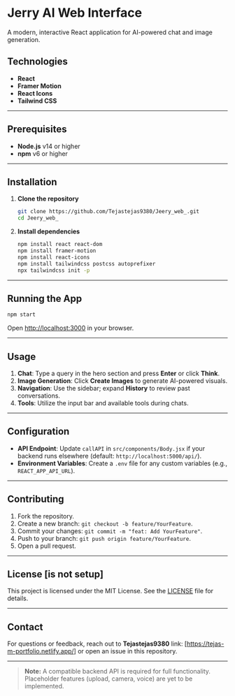 # Jerry AI Web Interface

A modern, interactive React application for AI-powered chat and image generation.

## Technologies

* **React**
* **Framer Motion**
* **React Icons**
* **Tailwind CSS**

---

## Prerequisites

* **Node.js** v14 or higher
* **npm** v6 or higher

---

## Installation

1. **Clone the repository**

   ```bash
   git clone https://github.com/Tejastejas9380/Jeery_web_.git
   cd Jeery_web_
   ```
2. **Install dependencies**

   ```bash
   npm install react react-dom
   npm install framer-motion
   npm install react-icons
   npm install tailwindcss postcss autoprefixer
   npx tailwindcss init -p
   ```

---

## Running the App

```bash
npm start
```

Open [http://localhost:3000](http://localhost:3000) in your browser.

---

## Usage

1. **Chat**: Type a query in the hero section and press **Enter** or click **Think**.
2. **Image Generation**: Click **Create Images** to generate AI-powered visuals.
3. **Navigation**: Use the sidebar; expand **History** to review past conversations.
4. **Tools**: Utilize the input bar and available tools during chats.

---

## Configuration

* **API Endpoint**: Update `callAPI` in `src/components/Body.jsx` if your backend runs elsewhere (default: `http://localhost:5000/api/`).
* **Environment Variables**: Create a `.env` file for any custom variables (e.g., `REACT_APP_API_URL`).

---

## Contributing

1. Fork the repository.
2. Create a new branch: `git checkout -b feature/YourFeature`.
3. Commit your changes: `git commit -m "feat: Add YourFeature"`.
4. Push to your branch: `git push origin feature/YourFeature`.
5. Open a pull request.

---

## License [is not setup]

This project is licensed under the MIT License. See the [LICENSE](LICENSE) file for details.

---

## Contact

For questions or feedback, reach out to **Tejastejas9380** link: [https://tejas-m-portfolio.netlify.app/] or open an issue in this repository.

---

> **Note:** A compatible backend API is required for full functionality. Placeholder features (upload, camera, voice) are yet to be implemented.
